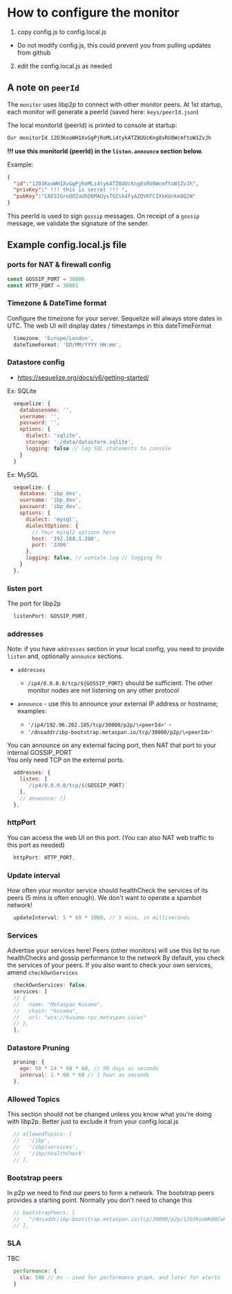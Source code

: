 
# How to configure the monitor

1. copy config.js to config.local.js

  - Do not modify config.js, this could prevent you from pulling updates from github

2. edit the config.local.js as needed

## A note on `peerId`

The `monitor` uses libp2p to connect with other monitor peers.
At 1st startup, each monitor will generate a peerId (saved here: `keys/peerId.json`)

The local monitorId (peerId) is printed to console at startup:

```bash 
Our monitorId 12D3KooWH1XvGgPjRoMLi4tykATZ8UUcKng8sRU8WcmftoW1ZvJh
```

**!!! use this monitorId (peerId) in the `listen.announce` section below.**

Example:
```json
{
  "id":"12D3KooWH1XvGgPjRoMLi4tykATZ8UUcKng8sRU8WcmftoW1ZvJh",
  "privKey":" !!! this is secret !!! ",
  "pubKey":"CAESIGreOOZaUhD6MAOysTOZsk4FyAZQVKFCIXkKUnkm8Q2W"
}
```

This peerId is used to sign `gossip` messages. On receipt of a `gossip` message, we validate the signature of the sender.

## Example config.local.js file

### ports for NAT & firewall config
```js
const GOSSIP_PORT = 30000
const HTTP_PORT = 30001
```

### Timezone & DateTime format
Configure the timezone for your server.
Sequelize will always store dates in UTC.
The web UI will display dates / timestamps in this dateTimeFormat
```js
  timezone: 'Europe/London',
  dateTimeFormat: 'DD/MM/YYYY HH:mm',
```

### Datastore config
- https://sequelize.org/docs/v6/getting-started/

Ex: SQLite
```js
  sequelize: {
    databasename: '',
    username: '',
    password: '',
    options: {
      dialect: 'sqlite',
      storage: './data/datastore.sqlite',
      logging: false // log SQL statements to console
    }
  }
```

Ex: MySQL
```js
  sequelize: {
    database: 'ibp_dev',
    username: 'ibp_dev',
    password: 'ibp_dev',
    options: {
      dialect: 'mysql',
      dialectOptions: {
        // Your mysql2 options here
        host: '192.168.1.200',
        port: '3306'
      },
      logging: false, // console.log // logging fn
    }
  },
```

### listen port
The port for libp2p
```js
  listenPort: GOSSIP_PORT,
```

### addresses
Note: if you have `addresses` section in your local config, you need to provide `listen` and, optionally `announce` sections.

- `addresses`
  - ``/ip4/0.0.0.0/tcp/${GOSSIP_PORT}`` should be sufficient. The other monitor nodes are not listening on any other protocol

- `announce` - use this to announce your external IP address or hostname; examples:
  - `'/ip4/192.96.202.185/tcp/30000/p2p/\<peerId>'` - 
  - `'/dnsaddr/ibp-bootstrap.metaspan.io/tcp/30000/p2p/\<peerId>'`

You can announce on any external facing port, then NAT that port to your internal GOSSIP_PORT
\
You only need TCP on the external ports.

```js
  addresses: {
    listen: [
      `/ip4/0.0.0.0/tcp/${GOSSIP_PORT}`
    ],
    // announce: []
  },
```

### httpPort
You can access the web UI on this port. (You can also NAT web traffic to this port as needed)
```js
  httpPort: HTTP_PORT,
```

### Update interval
How often your monitor service should healthCheck the services of its peers (5 mins is often enough). We don't want to operate a spambot network!
```js
  updateInterval: 5 * 60 * 1000, // 5 mins, in milliseconds
```

### Services

Advertise your services here! Peers (other monitors) will use this list to run healthChecks and gossip performance to the network
By default, you check the services of your peers. If you also want to check your own services, amend `checkOwnServices`
```js
  checkOwnServices: false,
  services: [
  // {
  //   name: "Metaspan Kusama",
  //   chain: "kusama",
  //   url: "wss://kusama-rpc.metaspan.io/ws"
  // },
  ],
```

### Datastore Pruning
```js
  pruning: {
    age: 90 * 24 * 60 * 60, // 90 days as seconds
    interval: 1 * 60 * 60 // 1 hour as seconds
  },
```

### Allowed Topics
This section should not be changed unless you know what you're doing with libp2p. Better just to exclude it from your config.local.js
```js
  // allowedTopics: [
  //   '/ibp',
  //   '/ibp/services',
  //   '/ibp/healthCheck'
  // ],
```

### Bootstrap peers
In p2p we need to find our peers to form a network. The bootstrap peers provides a starting point.
Normally you don't need to change this
```js
  // bootstrapPeers: [
  //   "/dnsaddr/ibp-bootstrap.metaspan.io/tcp/30000/p2p/12D3KooWK88CwRP1eHSoHheuQbXFcQrQMni2cgVDmB8bu9NtaqVu",
  // ],
```

### SLA
TBC
```js
  performance: {
    sla: 500 // ms - used for performance graph, and later for alerts
  }
```